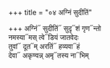 +++
title = "०४ अग्निं सुदीतिं"

+++
अग्निं᳓ सुदीतिं᳓ सुदृ᳓शं गृण᳓न्तो  
नमस्या᳓मस् त्वे᳓डियं जातवेदः  
तुवां᳓ दूत᳓म् अरतिं᳓ हव्यवा᳓हं  
देवा᳓ अकृण्वन्न् अमृ᳓तस्य ना᳓भिम्